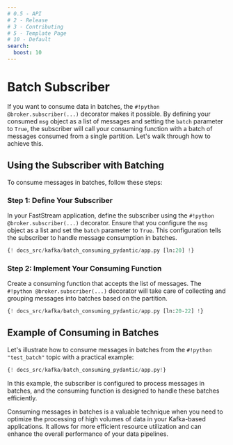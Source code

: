 ```yaml
---
# 0.5 - API
# 2 - Release
# 3 - Contributing
# 5 - Template Page
# 10 - Default
search:
  boost: 10
---
```


# Batch Subscriber

If you want to consume data in batches, the `#!python @broker.subscriber(...)` decorator makes it possible. By defining your consumed `msg` object as a list of messages and setting the `batch` parameter to `True`, the subscriber will call your consuming function with a batch of messages consumed from a single partition. Let's walk through how to achieve this.

## Using the Subscriber with Batching

To consume messages in batches, follow these steps:

### Step 1: Define Your Subscriber

In your FastStream application, define the subscriber using the `#!python @broker.subscriber(...)` decorator. Ensure that you configure the `msg` object as a list and set the `batch` parameter to `True`. This configuration tells the subscriber to handle message consumption in batches.

```python linenums="1"
{! docs_src/kafka/batch_consuming_pydantic/app.py [ln:20] !}
```

### Step 2: Implement Your Consuming Function

Create a consuming function that accepts the list of messages. The `#!python @broker.subscriber(...)` decorator will take care of collecting and grouping messages into batches based on the partition.

```python linenums="1"
{! docs_src/kafka/batch_consuming_pydantic/app.py [ln:20-22] !}
```

## Example of Consuming in Batches

Let's illustrate how to consume messages in batches from the `#!python "test_batch"` topic with a practical example:

```python linenums="1"
{! docs_src/kafka/batch_consuming_pydantic/app.py!}
```

In this example, the subscriber is configured to process messages in batches, and the consuming function is designed to handle these batches efficiently.

Consuming messages in batches is a valuable technique when you need to optimize the processing of high volumes of data in your Kafka-based applications. It allows for more efficient resource utilization and can enhance the overall performance of your data pipelines.
